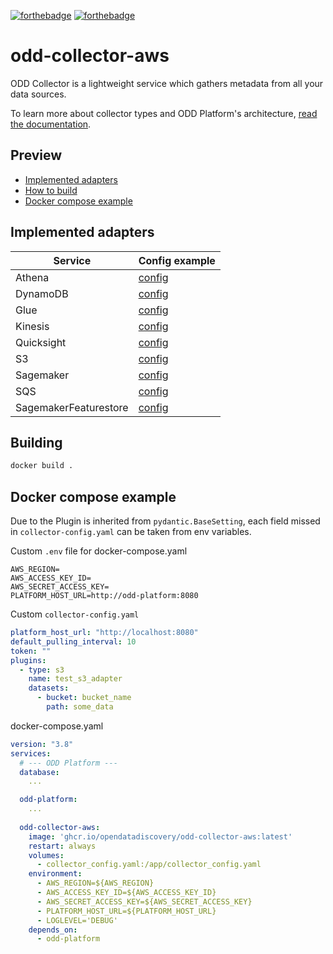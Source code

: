 [![forthebadge](https://forthebadge.com/images/badges/built-with-love.svg)](https://forthebadge.com)
[![forthebadge](https://forthebadge.com/images/badges/for-you.svg)](https://forthebadge.com)
# odd-collector-aws
ODD Collector is a lightweight service which gathers metadata from all your data sources.

To learn more about collector types and ODD Platform's architecture, [read the documentation](https://docs.opendatadiscovery.org/architecture).

## Preview
 - [Implemented adapters](#implemented-adapters)
 - [How to build](#building)
 - [Docker compose example](#docker-compose-example)

## Implemented adapters
| Service               | Config example                                        |
| --------------------- | ----------------------------------------------------- |
| Athena                | [config](config_examples/athena.yaml)                 |
| DynamoDB              | [config](config_examples/dynamodb.yaml)               |
| Glue                  | [config](config_examples/glue.yaml)                   |
| Kinesis               | [config](config_examples/kinesis.yaml)                |
| Quicksight            | [config](config_examples/quicksight.yaml)             |
| S3                    | [config](config_examples/s3.yaml)                     |
| Sagemaker             | [config](config_examples/sagemaker.yaml)              |
| SQS                   | [config](config_examples/sqs.yaml)                    |
| SagemakerFeaturestore | [config](config_examples/sagemaker_featurestore.yaml) |



## Building
```bash
docker build .
```

## Docker compose example
Due to the Plugin is inherited from `pydantic.BaseSetting`, each field missed in `collector-config.yaml` can be taken from env variables.

Custom `.env` file for docker-compose.yaml
```
AWS_REGION=
AWS_ACCESS_KEY_ID=
AWS_SECRET_ACCESS_KEY=
PLATFORM_HOST_URL=http://odd-platform:8080
```

Custom `collector-config.yaml`
```yaml
platform_host_url: "http://localhost:8080"
default_pulling_interval: 10
token: ""
plugins:
  - type: s3
    name: test_s3_adapter
    datasets:
      - bucket: bucket_name
        path: some_data
```

docker-compose.yaml
```yaml
version: "3.8"
services:
  # --- ODD Platform ---
  database:
    ...

  odd-platform:
    ...
  
  odd-collector-aws:
    image: 'ghcr.io/opendatadiscovery/odd-collector-aws:latest'
    restart: always
    volumes:
      - collector_config.yaml:/app/collector_config.yaml
    environment:
      - AWS_REGION=${AWS_REGION}
      - AWS_ACCESS_KEY_ID=${AWS_ACCESS_KEY_ID}
      - AWS_SECRET_ACCESS_KEY=${AWS_SECRET_ACCESS_KEY}
      - PLATFORM_HOST_URL=${PLATFORM_HOST_URL}
      - LOGLEVEL='DEBUG'
    depends_on:
      - odd-platform
```
